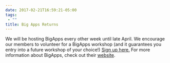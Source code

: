 ```yaml
---
date: 2017-02-21T16:59:21-05:00
tags:
 - ""
title: Big Apps Returns
---
```

We will be hosting BigApps every other week until late April. We encourage our members to volunteer for a BigApps workshop (and it guarantees you entry into a future workshop of your choice!) [Sign up here.](http://civichall.us9.list-manage.com/track/click?u=784ac4a90c07e1e7ebbf294d4&id=e9f161c9be&e=63dcbabf55) For more information about BigApps, check out their [website](http://civichall.us9.list-manage.com/track/click?u=784ac4a90c07e1e7ebbf294d4&id=ddaaca56e1&e=63dcbabf55).
